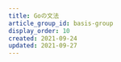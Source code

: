 ```yaml
---
title: Goの文法
article_group_id: basis-group
display_order: 10
created: 2021-09-24
updated: 2021-09-27
---
```

